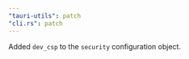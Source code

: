 ```yaml
---
"tauri-utils": patch
"cli.rs": patch
---
```


Added `dev_csp` to the `security` configuration object.
